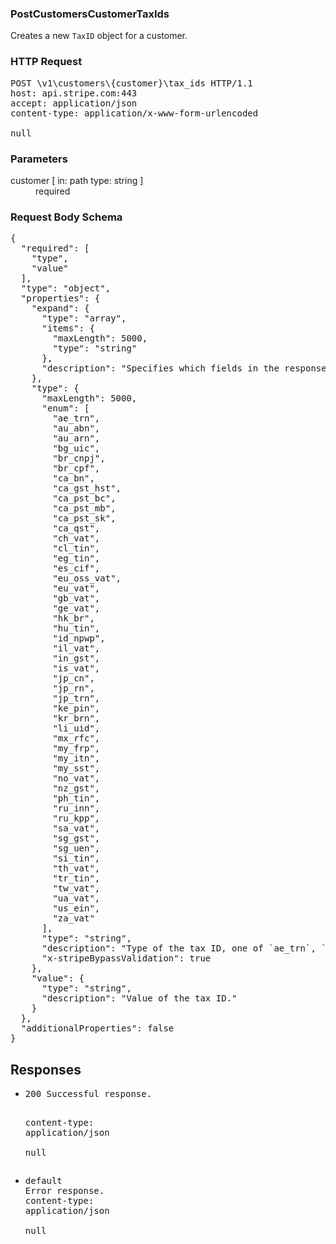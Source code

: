 <!DOCTYPE html><html><head><title></title><link rel="stylesheet" href="./OpenApi.css"/><meta charset="utf-8"/><meta name="viewport" content="width=device-width, initial-scale=1"/></head><body><article><section class="requestOverview"><h1 class="request-summary">PostCustomersCustomerTaxIds</h1><p class="request-description"><p>Creates a new <code>TaxID</code> object for a customer.</p></p></section><section class="http"><h3>HTTP Request</h3><pre class="http-example"><span class="request-line">POST</span> <span class="http-target">\v1\customers\{customer}\tax_ids</span> <span class="http-version">HTTP/1.1</span>&#xA;<span class="header-line">host</span>: <span class="header-value">api.stripe.com:443</span>&#xA;<span class="header-line">accept</span>: <span class="header-value">application/json</span>&#xA;<span class="header-line">content-type</span>: <span class="header-value">application/x-www-form-urlencoded</span>&#xA;&#xA;null</pre></section><dl class="parameters"><h3>Parameters</h3><dt class="parameter"><span class="parameter-name">customer</span> [ in: <span class="parameter-location">path</span> type: <span class="parameter-type">string</span> ]</dt><dd class="parameter"><span class="parameter-description"></span> <span class="parameter-required">required</span></dd></dl><section class="requestContent"><h3>Request Body Schema</h3><pre class="schema">{&#xA;  &quot;required&quot;: [&#xA;    &quot;type&quot;,&#xA;    &quot;value&quot;&#xA;  ],&#xA;  &quot;type&quot;: &quot;object&quot;,&#xA;  &quot;properties&quot;: {&#xA;    &quot;expand&quot;: {&#xA;      &quot;type&quot;: &quot;array&quot;,&#xA;      &quot;items&quot;: {&#xA;        &quot;maxLength&quot;: 5000,&#xA;        &quot;type&quot;: &quot;string&quot;&#xA;      },&#xA;      &quot;description&quot;: &quot;Specifies which fields in the response should be expanded.&quot;&#xA;    },&#xA;    &quot;type&quot;: {&#xA;      &quot;maxLength&quot;: 5000,&#xA;      &quot;enum&quot;: [&#xA;        &quot;ae_trn&quot;,&#xA;        &quot;au_abn&quot;,&#xA;        &quot;au_arn&quot;,&#xA;        &quot;bg_uic&quot;,&#xA;        &quot;br_cnpj&quot;,&#xA;        &quot;br_cpf&quot;,&#xA;        &quot;ca_bn&quot;,&#xA;        &quot;ca_gst_hst&quot;,&#xA;        &quot;ca_pst_bc&quot;,&#xA;        &quot;ca_pst_mb&quot;,&#xA;        &quot;ca_pst_sk&quot;,&#xA;        &quot;ca_qst&quot;,&#xA;        &quot;ch_vat&quot;,&#xA;        &quot;cl_tin&quot;,&#xA;        &quot;eg_tin&quot;,&#xA;        &quot;es_cif&quot;,&#xA;        &quot;eu_oss_vat&quot;,&#xA;        &quot;eu_vat&quot;,&#xA;        &quot;gb_vat&quot;,&#xA;        &quot;ge_vat&quot;,&#xA;        &quot;hk_br&quot;,&#xA;        &quot;hu_tin&quot;,&#xA;        &quot;id_npwp&quot;,&#xA;        &quot;il_vat&quot;,&#xA;        &quot;in_gst&quot;,&#xA;        &quot;is_vat&quot;,&#xA;        &quot;jp_cn&quot;,&#xA;        &quot;jp_rn&quot;,&#xA;        &quot;jp_trn&quot;,&#xA;        &quot;ke_pin&quot;,&#xA;        &quot;kr_brn&quot;,&#xA;        &quot;li_uid&quot;,&#xA;        &quot;mx_rfc&quot;,&#xA;        &quot;my_frp&quot;,&#xA;        &quot;my_itn&quot;,&#xA;        &quot;my_sst&quot;,&#xA;        &quot;no_vat&quot;,&#xA;        &quot;nz_gst&quot;,&#xA;        &quot;ph_tin&quot;,&#xA;        &quot;ru_inn&quot;,&#xA;        &quot;ru_kpp&quot;,&#xA;        &quot;sa_vat&quot;,&#xA;        &quot;sg_gst&quot;,&#xA;        &quot;sg_uen&quot;,&#xA;        &quot;si_tin&quot;,&#xA;        &quot;th_vat&quot;,&#xA;        &quot;tr_tin&quot;,&#xA;        &quot;tw_vat&quot;,&#xA;        &quot;ua_vat&quot;,&#xA;        &quot;us_ein&quot;,&#xA;        &quot;za_vat&quot;&#xA;      ],&#xA;      &quot;type&quot;: &quot;string&quot;,&#xA;      &quot;description&quot;: &quot;Type of the tax ID, one of `ae_trn`, `au_abn`, `au_arn`, `bg_uic`, `br_cnpj`, `br_cpf`, `ca_bn`, `ca_gst_hst`, `ca_pst_bc`, `ca_pst_mb`, `ca_pst_sk`, `ca_qst`, `ch_vat`, `cl_tin`, `eg_tin`, `es_cif`, `eu_oss_vat`, `eu_vat`, `gb_vat`, `ge_vat`, `hk_br`, `hu_tin`, `id_npwp`, `il_vat`, `in_gst`, `is_vat`, `jp_cn`, `jp_rn`, `jp_trn`, `ke_pin`, `kr_brn`, `li_uid`, `mx_rfc`, `my_frp`, `my_itn`, `my_sst`, `no_vat`, `nz_gst`, `ph_tin`, `ru_inn`, `ru_kpp`, `sa_vat`, `sg_gst`, `sg_uen`, `si_tin`, `th_vat`, `tr_tin`, `tw_vat`, `ua_vat`, `us_ein`, or `za_vat`&quot;,&#xA;      &quot;x-stripeBypassValidation&quot;: true&#xA;    },&#xA;    &quot;value&quot;: {&#xA;      &quot;type&quot;: &quot;string&quot;,&#xA;      &quot;description&quot;: &quot;Value of the tax ID.&quot;&#xA;    }&#xA;  },&#xA;  &quot;additionalProperties&quot;: false&#xA;}</pre></section><section class="responses"><h2>Responses</h2><ul class="responses"><li class="response"><pre class="http-example"><span class="status-line">200</span> <span class="status-description">Successful response.</span>
<span class="header-line">content-type</span>: <span class="header-value">application/json</span>&#xA;&#xA;null</pre></li><li class="response"><pre class="http-example"><span class="status-line">default</span> <span class="status-description">Error response.</span>
<span class="header-line">content-type</span>: <span class="header-value">application/json</span>&#xA;&#xA;null</pre></li></ul></section></article></body></html>